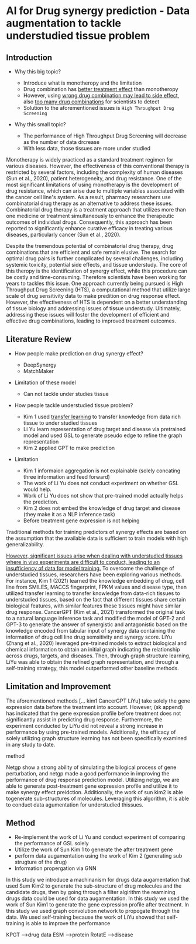 # **AI for Drug synergy prediction - Data augmentation to tackle understudied tissue problem**

## Introduction

- Why this big topic? 
  - Introduce what is monotheropy and the limitation
  - Drug combination has <ins>better treatment effect</ins> than monotheropy
  - However, using <ins>wrong drug combination may lead to side effect</ins>, also <ins>too many drug combinations</ins> for scientists to detect
  - Solution to the aforementioned issues is `High Throughput Drug Screening`

- Why this small topic?
  - The performance of High Throughput Drug Screening will decrease as the number of data drcrease
  - With less data, those tissues are more under studied

Monotherapy is widely practiced as a standard treatment regimen for various diseases. However, the effectiveness of this conventional therapy is restricted by several factors, including the complexity of human diseases (Sun et al., 2020), patient heterogeneity, and drug resistance. One of the most significant limitations of using monotherapy is the development of drug resistance, which can arise due to multiple variables associated with the cancer cell line's system. As a result, pharmacy researchers use combinatorial drug therapy as an alternative to address these issues. Combinatorial drug therapy is a treatment approach that utilizes more than one medicine or treatment simultaneously to enhance the therapeutic outcomes of individual drugs. Consequently, this approach has been reported to significantly enhance curative efficacy in treating various diseases, particularly cancer (Sun et al., 2020). 

Despite the tremendous potential of combinatorial drug therapy, drug combinations that are efficient and safe remain elusive. The search for optimal drug pairs is further complicated by several challenges, including systemic toxicity, potential side effects, and tissue understudy. The core of this theropy is the identification of synergy effect, while this procedure can be costly and time-consuming. Therefore scientists have been working for years to tackles this issue. One approach currently being pursued is High Throughput Drug Screening (HTS), a computational method that utilize large scale of drug sensitivity data to make predition on drug response effect. However, the effectiveness of HTS is dependent on a better understanding of tissue biology and addressing issues of tissue understudy. Ultimately, addressing these issues will foster the development of efficient and effective drug combinations, leading to improved treatment outcomes.

## Literature Review

- How people make prediction on drug synergy effect?
  - DeepSynergy
  - MatchMaker  
- Limitation of these model
  - Can not tackle under studies tissue

- How people tackle understudied tissue problem?
  - Kim 1 used <ins>transfer learning</ins> to transfer knowledge from data rich tissue to under studied tissues
  - Li Yu learn representation of drug target and disease via pretrained model and used GSL to generate pseudo edge to refine the graph representation
  - Kim 2 applied GPT to make prediction
- Limitation
  - Kim 1 informaion aggregation is not explainable (solely concating three information and feed forward)
  - The work of Li Yu does not conduct experiment on whether GSL would help.
  - Work of Li Yu does not show that pre-trained model actually helps the prediction.
  - Kim 2 does not embed the knowledge of drug target and disease (they make it as a NLP inference task)
  - Before treatment gene expression is not helping


Traditional methods for training predictors of synergy effects are based on the assumption that the available data is sufficient to train models with high generalizability. 

<ins>However, significant issues arise when dealing with understudied tissues where in vivo experiments are difficult to conduct, leading to an insufficiency of data for model training.</ins> To overcome the challenge of understudied tissues, researchers have been exploring various methods. For instance, Kim 1 (2021) learned the knowledge embedding of drug, cell line from SMILES, MACCS fingerprint, FPKM values and disease type, then utilized transfer learning to transfer knowledge from data-rich tissues to understudied tissues, based on the fact that different tissues share certain biological features, with similar features these tissues might have similar drug response. CancerGPT (Kim et al., 2021) transformed the original task to a natural language inference task and modified the model of GPT-2 and GPT-3 to generate the answer of synergistic and antagonistic based on the knowledge encoded from tabular input of synergy data containing the information of drug cell line drug semsitivity and synergy score. LiYu (Zhang et al., 2020) leveraged pre-trained models to extract biological and chemical information to obtain an initial graph indicating the relationship across drugs, targets, and diseases. Then, through graph structure learning, LiYu was able to obtain the refined graph representation, and through a self-training strategy, this model outperformed other baseline methods.

## Limitation and Improvement
The aforementioned methods [... kim1 CancerGPT LiYu] take solely the gene expression data before the treatment into account. However, (sk append) has indicated that the gene expression profile before treatment does not significantly assist in predicting drug response. Furthermore, the experiment conducted by LiYu did not reveal a strong increase in performance by using pre-trained models. Additionally, the efficacy of solely utilizing graph structure learning has not been specifically examined in any study to date.

method

Netgp show a strong ability of simulating the bilogical process of gene perturbation, and netgp made a good performance in improving the performance of drug response prediction model. Utilizing netgp, we are able to generate post-treatment gene expression profile and utilize it to make synergy effect preidction.
Additionally, the work of sun kim2 is able togenerate sub-structures of molecules. Leveraging this algorithm, it is able to conduct data agumentation for understudied thissues.


## Method

- Re-implement the work of Li Yu and conduct experiment of comparing the performance of GSL solely
- Utilize the work of Sun Kim 1 to generate the after treatment gene
- perform data augamentation using the work of Kim 2 (generating sub strugture of the drug)
- Information propergation via GNN

In this study we introduce a machinanism for drugs data augamentation that used Sum Kim2 to generate the sub-structure of drug molecules and the candidate drugs, then by going through a filter algirithm the reamining drugs data could be used for data augamentation.
In this study we used the work of Sun Kim1 to generate the gene expression profile after treatment.
In this study we used graph convolution network to propogate through the data.
We used self-training because the work of LiYu showed that self-training is able to improve the performance

KPGT    -->drug data
ESM     -->protein
RotatE  -->disease
